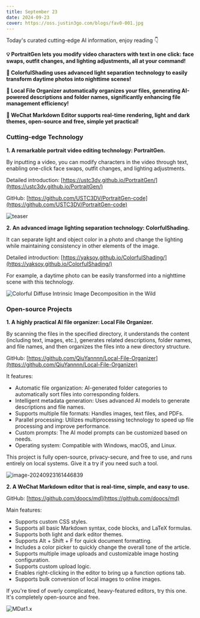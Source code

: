 ```yaml
---
title: September 23
date: 2024-09-23
cover: https://oss.justin3go.com/blogs/fav0-001.jpg
---
```



Today's curated cutting-edge AI information, enjoy reading 👇

**💡 PortraitGen lets you modify video characters with text in one click: face swaps, outfit changes, and lighting adjustments, all at your command!**

**🌇 ColorfulShading uses advanced light separation technology to easily transform daytime photos into nighttime scenes!**

**📂 Local File Organizer automatically organizes your files, generating AI-powered descriptions and folder names, significantly enhancing file management efficiency!**

**📝 WeChat Markdown Editor supports real-time rendering, light and dark themes, open-source and free, simple yet practical!**

### Cutting-edge Technology

**1. A remarkable portrait video editing technology: PortraitGen.**

By inputting a video, you can modify characters in the video through text, enabling one-click face swaps, outfit changes, and lighting adjustments.

Detailed introduction: [https://ustc3dv.github.io/PortraitGen/](https://ustc3dv.github.io/PortraitGen/)

GitHub: [https://github.com/USTC3DV/PortraitGen-code](https://github.com/USTC3DV/PortraitGen-code)

![teaser](https://cdn.jsdelivr.net/gh/freelander/oss@master/ai-daily/2024-09-24/teaser.png)

**2. An advanced image lighting separation technology: ColorfulShading.**

It can separate light and object color in a photo and change the lighting while maintaining consistency in other elements of the image.

Detailed introduction: [https://yaksoy.github.io/ColorfulShading/](https://yaksoy.github.io/ColorfulShading/)

For example, a daytime photo can be easily transformed into a nighttime scene with this technology.

![Colorful Diffuse Intrinsic Image Decomposition in the Wild](https://cdn.jsdelivr.net/gh/freelander/oss@master/ai-daily/2024-09-24/ColorfulShadingTeaser.jpg)

### Open-source Projects

**1. A highly practical AI file organizer: Local File Organizer.**

By scanning the files in the specified directory, it understands the content (including text, images, etc.), generates related descriptions, folder names, and file names, and then organizes the files into a new directory structure.

GitHub: [https://github.com/QiuYannnn/Local-File-Organizer](https://github.com/QiuYannnn/Local-File-Organizer)

It features:

- Automatic file organization: AI-generated folder categories to automatically sort files into corresponding folders.
- Intelligent metadata generation: Uses advanced AI models to generate descriptions and file names.
- Supports multiple file formats: Handles images, text files, and PDFs.
- Parallel processing: Utilizes multiprocessing technology to speed up file processing and improve performance.
- Custom prompts: The AI model prompts can be customized based on needs.
- Operating system: Compatible with Windows, macOS, and Linux.

This project is fully open-source, privacy-secure, and free to use, and runs entirely on local systems. Give it a try if you need such a tool.

![image-20240923161446839](https://cdn.jsdelivr.net/gh/freelander/oss@master/ai-daily/2024-09-23/image-20240923161446839.png)

**2. A WeChat Markdown editor that is real-time, simple, and easy to use.**

GitHub: [https://github.com/doocs/md](https://github.com/doocs/md)

Main features:

- Supports custom CSS styles.
- Supports all basic Markdown syntax, code blocks, and LaTeX formulas.
- Supports both light and dark editor themes.
- Supports Alt + Shift + F for quick document formatting.
- Includes a color picker to quickly change the overall tone of the article.
- Supports multiple image uploads and customizable image hosting configuration.
- Supports custom upload logic.
- Enables right-clicking in the editor to bring up a function options tab.
- Supports bulk conversion of local images to online images.

If you're tired of overly complicated, heavy-featured editors, try this one. It's completely open-source and free.

![MDat1.x](https://cdn.jsdelivr.net/gh/freelander/oss@master/ai-daily/2024-09-23/MDat1.x.gif)
